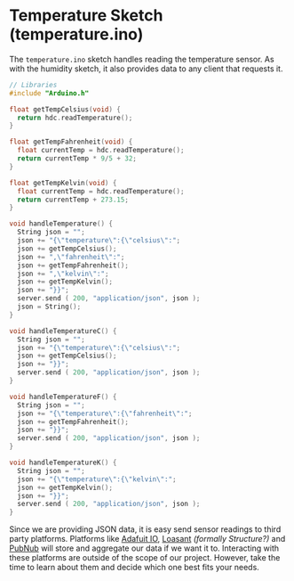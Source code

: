 <!--
title: Main Sketch (reading_sensors.ino)
summary: This document describes the code that we used for our project.
author: G. L. Clark, II
date Created: April 17, 2016
date Modified:{{ file.mtime }}
filename: sketch-temperature.md
-->

# Temperature Sketch (temperature.ino)

The ```temperature.ino``` sketch handles reading the temperature sensor. As with the humidity sketch, it also provides data to any client that requests it. 

```c++
// Libraries
#include "Arduino.h"

float getTempCelsius(void) {
  return hdc.readTemperature();
}

float getTempFahrenheit(void) {
  float currentTemp = hdc.readTemperature();
  return currentTemp * 9/5 + 32;
}

float getTempKelvin(void) {
  float currentTemp = hdc.readTemperature();
  return currentTemp + 273.15;
}

void handleTemperature() {
  String json = "";
  json += "{\"temperature\":{\"celsius\":";
  json += getTempCelsius();
  json += ",\"fahrenheit\":";
  json += getTempFahrenheit();
  json += ",\"kelvin\":";
  json += getTempKelvin();
  json += "}}";
  server.send ( 200, "application/json", json );
  json = String();
}

void handleTemperatureC() {
  String json = "";
  json += "{\"temperature\":{\"celsius\":";
  json += getTempCelsius();
  json += "}}";
  server.send ( 200, "application/json", json );
}

void handleTemperatureF() {
  String json = "";
  json += "{\"temperature\":{\"fahrenheit\":";
  json += getTempFahrenheit();
  json += "}}";
  server.send ( 200, "application/json", json );
}

void handleTemperatureK() {
  String json = "";
  json += "{\"temperature\":{\"kelvin\":";
  json += getTempKelvin();
  json += "}}";
  server.send ( 200, "application/json", json );
}

```

Since we are providing JSON data, it is easy send sensor readings to third party platforms. Platforms like [Adafuit IO](https://io.adafruit.com), [Loasant](https://www.losant.com/iot-platform) _(formally Structure?)_ and [PubNub](https://www.pubnub.com) will store and aggregate our data if we want it to. Interacting with these platforms are outside of the scope of our project. However, take the time to learn about them and decide which one best fits your needs.